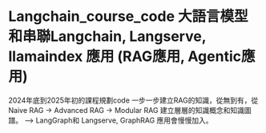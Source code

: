 # Langchain_course_code 大語言模型和串聯Langchain, Langserve, llamaindex 應用 (RAG應用, Agentic應用)
2024年底到2025年初的課程規劃code
一步一步建立RAG的知識，從無到有，從Naive RAG -> Advanced RAG -> Modular RAG 建立層層的知識概念和知識圖譜。
--> LangGraph和 Langserve, GraphRAG 應用會慢慢加入。
